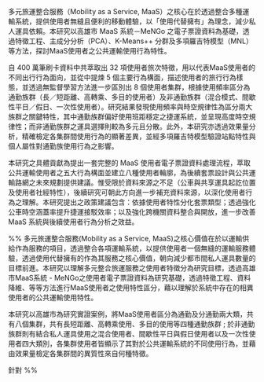 多元旅運整合服務（Mobility as a Service, MaaS）之核心在於透過整合多種運輸系統，提供使用者無縫且便利的移動體驗，以「使用代替擁有」為理念，減少私人運具依賴。本研究以高雄市 MaaS 系統－MeNGo 之電子票證資料為基礎，透過特徵工程、主成分分析（PCA）、K-Means++ 分群及多項羅吉特模型（MNL）等方法，探討MaaS使用者之公共運輸使用行為特性。

自 400 萬筆刷卡資料中共萃取出 32 項使用者旅次特徵，用以代表MaaS使用者的不同出行行為面向，並從中提煉 5 個主要行為構面，描述使用者的旅行行為樣態，並透過無監督學習方法進一步區別出 8 個使用者集群，根據使用頻率區分為通勤族群（長／短距離、高轉乘、多目的使用者）及非通勤族群（混合模式、間歇性平日／假日、一次性使用者）。研究結果發現使用頻率與時空規律性為區分兩大族群之關鍵特性，其中通勤族群偏好使用班距穩定之捷運系統，並呈現高度時空規律性；而非通勤族群之運具選擇則較為多元且分散。此外，本研究亦透過效果量分析，精確檢定各集群間使用行為的顯著差異，並經多項羅吉特模型驗證站點特性與個人屬性對通勤族使用行為之影響。

本研究之具體貢獻為提出一套完整的 MaaS 使用者電子票證資料處理流程，萃取公共運輸使用者之五大行為構面並建立八種使用者輪廓，為後續套票設計與公共運輸路網之未來規劃提供建議。惟受限於資料來源之不足（公車與共享運具起訖位置及使用者社經特性），後續研究可朝此方向進一步補充資料來源，以深化使用者行為之理解。本研究提出之政策建議包含：依據使用者特性分化套票類型；透過強化公車時空涵蓋率提升捷運接駁效率；以及強化跨機關資料整合與開放，進一步改善 MaaS 系統與後續使用者行為分析之效益。

%% 多元旅運整合服務(Mobility as a Service, MaaS)之核心價值在於以運輸供給作為服務的項目，透過整合各項運輸系統，以提供使用者一個無縫的運輸服務體驗，透過使用代替擁有的作為其服務之核心價值，朝向減少都市間私人運具數量的目標前進。本研究以理解多元整合旅運服務之使用者特徵分為研究目標，透過高雄市MaaS系統 - MeNGo之使用者電子票證資料為研究基礎，透過特徵工程、資料降維、等等方法進行MaaS使用者之使用特性區分，藉以理解於系統中存在的相異使用者的公共運輸使用特性。

本研究以高雄市為研究實證案例，將MaaS使用者區分為通勤及分通勤兩大類，共有八個集群，共有長短距離、高轉乘使用、多目的使用等四種通勤族群 ; 於非通勤族群則有結合私人運具使用之混合使用者、間歇性平日與假日使用者以及一次性使用者四大類別，各集群使用者皆顯示了其對於公共運輸系統的不同使用行為，並藉由效果量檢定各集群間的異質性來自何種特徵。

針對 %%